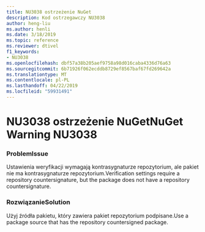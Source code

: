 ```yaml
---
title: NU3038 ostrzeżenie NuGet
description: Kod ostrzegawczy NU3038
author: heng-liu
ms.author: henli
ms.date: 3/18/2019
ms.topic: reference
ms.reviewer: dtivel
f1_keywords:
- NU3038
ms.openlocfilehash: dbf57a38b205aef9758a98d016caba4336d76a63
ms.sourcegitcommit: 6b71926f062ecddb8729ef8567baf67fd269642a
ms.translationtype: MT
ms.contentlocale: pl-PL
ms.lasthandoff: 04/22/2019
ms.locfileid: "59931491"
---
```

# <a name="nuget-warning-nu3038"></a><span data-ttu-id="f4430-103">NU3038 ostrzeżenie NuGet</span><span class="sxs-lookup"><span data-stu-id="f4430-103">NuGet Warning NU3038</span></span>

### <a name="issue"></a><span data-ttu-id="f4430-104">Problem</span><span class="sxs-lookup"><span data-stu-id="f4430-104">Issue</span></span>

<span data-ttu-id="f4430-105">Ustawienia weryfikacji wymagają kontrasygnaturze repozytorium, ale pakiet nie ma kontrasygnaturze repozytorium.</span><span class="sxs-lookup"><span data-stu-id="f4430-105">Verification settings require a repository countersignature, but the package does not have a repository countersignature.</span></span>


### <a name="solution"></a><span data-ttu-id="f4430-106">Rozwiązanie</span><span class="sxs-lookup"><span data-stu-id="f4430-106">Solution</span></span>

<span data-ttu-id="f4430-107">Użyj źródła pakietu, który zawiera pakiet repozytorium podpisane.</span><span class="sxs-lookup"><span data-stu-id="f4430-107">Use a package source that has the repository countersigned package.</span></span>  